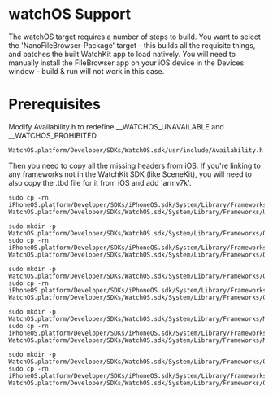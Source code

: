 watchOS Support
=============

The watchOS target requires a number of steps to build. You want to select the 'NanoFileBrowser-Package' target - this builds all the requisite things, and patches the built WatchKit app to load natively. You will need to manually install the FileBrowser app on your iOS device in the Devices window - build & run will not work in this case.

Prerequisites
=============

Modify Availability.h to redefine __WATCHOS_UNAVAILABLE and __WATCHOS_PROHIBITED
```
WatchOS.platform/Developer/SDKs/WatchOS.sdk/usr/include/Availability.h
```

Then you need to copy all the missing headers from iOS. If you're linking to any frameworks not in the WatchKit SDK (like SceneKit), you will need to also copy the .tbd file for it from iOS and add 'armv7k'.

```
sudo cp -rn iPhoneOS.platform/Developer/SDKs/iPhoneOS.sdk/System/Library/Frameworks/UIKit.framework/Headers/* WatchOS.platform/Developer/SDKs/WatchOS.sdk/System/Library/Frameworks/UIKit.framework/Headers/

sudo mkdir -p WatchOS.platform/Developer/SDKs/WatchOS.sdk/System/Library/Frameworks/QuartzCore.framework/Headers/
sudo cp -rn iPhoneOS.platform/Developer/SDKs/iPhoneOS.sdk/System/Library/Frameworks/QuartzCore.framework/Headers/* WatchOS.platform/Developer/SDKs/WatchOS.sdk/System/Library/Frameworks/QuartzCore.framework/Headers/

sudo mkdir -p WatchOS.platform/Developer/SDKs/WatchOS.sdk/System/Library/Frameworks/OpenGLES.framework/Headers/
sudo cp -rn iPhoneOS.platform/Developer/SDKs/iPhoneOS.sdk/System/Library/Frameworks/OpenGLES.framework/Headers/* WatchOS.platform/Developer/SDKs/WatchOS.sdk/System/Library/Frameworks/OpenGLES.framework/Headers/

sudo mkdir -p WatchOS.platform/Developer/SDKs/WatchOS.sdk/System/Library/Frameworks/Metal.framework/Headers/
sudo cp -rn iPhoneOS.platform/Developer/SDKs/iPhoneOS.sdk/System/Library/Frameworks/Metal.framework/Headers/* WatchOS.platform/Developer/SDKs/WatchOS.sdk/System/Library/Frameworks/Metal.framework/Headers/

sudo mkdir -p WatchOS.platform/Developer/SDKs/WatchOS.sdk/System/Library/Frameworks/QuickLook.framework/Headers/
sudo cp -rn iPhoneOS.platform/Developer/SDKs/iPhoneOS.sdk/System/Library/Frameworks/QuickLook.framework/Headers/* WatchOS.platform/Developer/SDKs/WatchOS.sdk/System/Library/Frameworks/QuickLook.framework/Headers/
```
